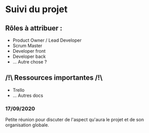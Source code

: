 # Suivi du projet

## Rôles à attribuer :
- Product Owner / Lead Developer
- Scrum Master
- Developer front
- Developer back
- ... Autre chose ?

## /!\ Ressources importantes /!\
- Trello
- ... Autres docs


### 17/09/2020
Petite réunion pour discuter de l'aspect qu'aura le projet et de son organisation globale.
